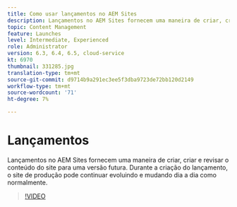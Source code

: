 ```yaml
---
title: Como usar lançamentos no AEM Sites
description: Lançamentos no AEM Sites fornecem uma maneira de criar, criar e revisar o conteúdo para uma versão futura.
topic: Content Management
feature: Launches
level: Intermediate, Experienced
role: Administrator
version: 6.3, 6.4, 6.5, cloud-service
kt: 6970
thumbnail: 331285.jpg
translation-type: tm+mt
source-git-commit: d9714b9a291ec3ee5f3dba9723de72bb120d2149
workflow-type: tm+mt
source-wordcount: '71'
ht-degree: 7%

---
```



# Lançamentos

Lançamentos no AEM Sites fornecem uma maneira de criar, criar e revisar o conteúdo do site para uma versão futura. Durante a criação do lançamento, o site de produção pode continuar evoluindo e mudando dia a dia como normalmente.

>[!VIDEO](https://video.tv.adobe.com/v/331285?quality=12&learn=on)
